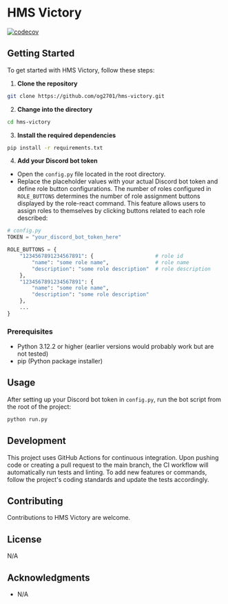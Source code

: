 # HMS Victory

[![codecov](https://codecov.io/gh/og2701/HMS-Victory/branch/main/graph/badge.svg?token=YOUR_CODECOV_TOKEN)](https://codecov.io/gh/og2701/HMS-Victory)

## Getting Started

To get started with HMS Victory, follow these steps:

1. **Clone the repository**

```bash
git clone https://github.com/og2701/hms-victory.git
```

2. **Change into the directory**

```bash
cd hms-victory
```

3. **Install the required dependencies**

```bash
pip install -r requirements.txt
```

4. **Add your Discord bot token**

- Open the `config.py` file located in the root directory.
- Replace the placeholder values with your actual Discord bot token and define role button configurations. The number of roles configured in `ROLE_BUTTONS` determines the number of role assignment buttons displayed by the role-react command. This feature allows users to assign roles to themselves by clicking buttons related to each role described:

```python
# config.py
TOKEN = "your_discord_bot_token_here"

ROLE_BUTTONS = {
    "1234567891234567891": {                    # role id
        "name": "some role name",               # role name
        "description": "some role description"  # role description
    },
    "1234567891234567891": {
        "name": "some role name", 
        "description": "some role description"
    },
    ...
}

```

### Prerequisites

- Python 3.12.2 or higher (earlier versions would probably work but are not tested)
- pip (Python package installer)

## Usage

After setting up your Discord bot token in `config.py`, run the bot script from the root of the project:

```bash
python run.py
```

## Development

This project uses GitHub Actions for continuous integration. Upon pushing code or creating a pull request to the main branch, the CI workflow will automatically run tests and linting. To add new features or commands, follow the project's coding standards and update the tests accordingly.

## Contributing

Contributions to HMS Victory are welcome.

## License

N/A

## Acknowledgments

- N/A
